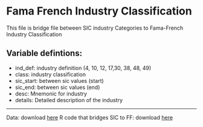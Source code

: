 # Fama French Industry Classification

This file is bridge file between SIC industry Categories to Fama-French Industry Classification

## Variable defintions:

- ind_def: industry definition (4, 10, 12, 17,30, 38, 48, 49)
- class: industry classification
- sic_start: between sic values (start)
- sic_end: between sic values (end)
- desc: Mnemonic for industry 
- details: Detailed description of the industry

***

Data: download [here](https://raw.githubusercontent.com/sureshlazaruspaul/fama-french-ind-class/main/ffind.csv)
R code that bridges SIC to FF: download [here](https://raw.githubusercontent.com/sureshlazaruspaul/fama-french-ind-class/main/ffind.R)

